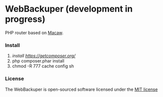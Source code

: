 WebBackuper (development in progress)
=====

PHP router based on [Macaw](https://github.com/NoahBuscher/Macaw).

### Install

1. _install https://getcomposer.org/_
1. php composer.phar install
1. chmod -R 777 cache config sh

### License

The WebBackuper is open-sourced software licensed under the [MIT license](http://opensource.org/licenses/MIT)
